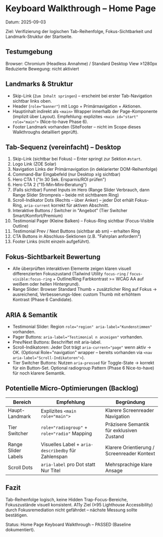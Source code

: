# Keyboard Walkthrough – Home Page

Datum: 2025-09-03

Ziel: Verifizierung der logischen Tab-Reihenfolge, Fokus-Sichtbarkeit und Landmark-Struktur der Startseite.

## Testumgebung
Browser: Chromium (Headless Annahme) / Standard Desktop View ≥1280px
Reduzierte Bewegung: nicht aktiviert

## Landmarks & Struktur
- Skip-Link (`Zum Inhalt springen`) – erscheint bei erster Tab-Navigation sichtbar links oben.
- Header (`role="banner"`) mit Logo + Primärnavigation + Aktionen.
- Hauptinhalt indirekt als `<main>` Wrapper innerhalb der Page-Komponente (implizit über Layout). Empfehlung: explizites `<main id="start" role="main">` (Nice-to-have Phase 6).
- Footer Landmark vorhanden (SiteFooter – nicht im Scope dieses Walkthroughs detailliert geprüft).

## Tab-Sequenz (vereinfacht) – Desktop
1. Skip-Link (sichtbar bei Fokus) – Enter springt zur Sektion `#start`.
2. Logo Link (ZOE Solar)
3. Navigation Links der Primärnavigation (in deklarierter DOM-Reihenfolge)
4. Command-Bar Eingabefeld (nur Desktop ≥lg sichtbar)
5. Hero CTA 1 ("In 30 Sek. Ersparnis/ROI prüfen")
6. Hero CTA 2 ("15‑Min‑Mini‑Beratung")
7. (Falls sichtbar) Funnel Inputs im Hero (Range Slider Verbrauch, dann Range Slider Strompreis – beide mit sichtbarem Ring)
8. Scroll-Indikator Dots (Rechts – über Anker) – jeder Dot erhält Fokus-Ring, `aria-current` korrekt für aktiven Abschnitt.
9. Interaktive Buttons / Switcher in "Angebot" (Tier Switcher Smart/Komfort/Premium)
10. Testimonial Pager (Kleine Balken) – Fokus-Ring sichtbar (Focus-Visible Outline)
11. Testimonial Prev / Next Buttons (sichtbar ab sm) – erhalten Ring
12. CTA Buttons in Abschluss-Sektionen (z.B. "Fahrplan anfordern")
13. Footer Links (nicht einzeln aufgeführt).

## Fokus-Sichtbarkeit Bewertung
- Alle überprüften interaktiven Elemente zeigen klaren visuell differenzierten Fokuszustand (Tailwind Utility `focus-ring` / `focus-visible:focus-ring` + Outline/Ring Farbkontrast >= WCAG AA auf weißem oder hellen Hintergrund).
- Range Slider: Browser Standard Thumb + zusätzlicher Ring auf Fokus → ausreichend, Verbesserungs-Idee: custom Thumb mit erhöhtem Kontrast (Phase 6 Candidate).

## ARIA & Semantik
- Testimonial Slider: Region `role="region" aria-label="Kundenstimmen"` vorhanden.
- Pager Buttons: `aria-label="Testimonial n anzeigen"` vorhanden.
- Prev/Next Buttons: Beschriftet mit aria-label.
- Scroll-Indikatoren: Jeder Dot trägt `aria-current="page"` wenn aktiv → OK. (Optional Role="navigation" wrapper – bereits vorhanden via `<nav aria-label="Scroll-Indikatoren">`).
- Tier Switcher Buttons: Nutzen `aria-pressed` für Toggle-State → korrekt für ein Button-Set. Optional radiogroup Pattern (Phase 6 Nice-to-have) für noch klarere Semantik.

## Potentielle Micro-Optimierungen (Backlog)
| Bereich | Empfehlung | Begründung |
|--------|------------|-----------|
| Haupt-Landmark | Explizites `<main role="main">` | Klarere Screenreader Navigation |
| Tier Switcher | `role="radiogroup"` + `role="radio"` Mapping | Präzisere Semantik für exklusiven Zustand |
| Range Slider Labels | Visuelles Label + `aria-describedby` für Zahlenspan | Klarere Orientierung / Screenreader Kontext |
| Scroll Dots | `aria-label` pro Dot statt Nur Titel | Mehrsprachige klare Ansage |

## Fazit
Tab-Reihenfolge logisch, keine Hidden Trap-Focus-Bereiche, Fokuszustände visuell konsistent. A11y Ziel (≥95 Lighthouse Accessibility) durch Fokusremediation nicht gefährdet – nächste Messung sollte bestätigen.

Status: Home Page Keyboard Walkthrough – PASSED (Baseline dokumentiert).
